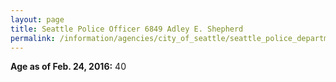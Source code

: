 ```yaml
---
layout: page
title: Seattle Police Officer 6849 Adley E. Shepherd
permalink: /information/agencies/city_of_seattle/seattle_police_department/copbook/6849/
---
```


**Age as of Feb. 24, 2016:** 40
